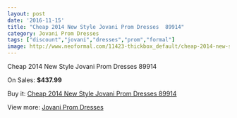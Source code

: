 ```yaml
---
layout: post
date: '2016-11-15'
title: "Cheap 2014 New Style Jovani Prom Dresses  89914"
category: Jovani Prom Dresses
tags: ["discount","jovani","dresses","prom","formal"]
image: http://www.neoformal.com/11423-thickbox_default/cheap-2014-new-style-jovani-prom-dresses-89914.jpg
---
```

Cheap 2014 New Style Jovani Prom Dresses  89914

On Sales: **$437.99**
<a href="https://www.neoformal.com/en/jovani-prom-dresses-2014/4079-cheap-2014-new-style-jovani-prom-dresses-89914.html"><amp-img layout="responsive" width="600" height="600" src="//www.neoformal.com/11423-thickbox_default/cheap-2014-new-style-jovani-prom-dresses-89914.jpg" alt="Cheap 2014 New Style Jovani Prom Dresses  89914 0" /></a>
<a href="https://www.neoformal.com/en/jovani-prom-dresses-2014/4079-cheap-2014-new-style-jovani-prom-dresses-89914.html"><amp-img layout="responsive" width="600" height="600" src="//www.neoformal.com/11424-thickbox_default/cheap-2014-new-style-jovani-prom-dresses-89914.jpg" alt="Cheap 2014 New Style Jovani Prom Dresses  89914 1" /></a>
<a href="https://www.neoformal.com/en/jovani-prom-dresses-2014/4079-cheap-2014-new-style-jovani-prom-dresses-89914.html"><amp-img layout="responsive" width="600" height="600" src="//www.neoformal.com/11425-thickbox_default/cheap-2014-new-style-jovani-prom-dresses-89914.jpg" alt="Cheap 2014 New Style Jovani Prom Dresses  89914 2" /></a>

Buy it: [Cheap 2014 New Style Jovani Prom Dresses  89914](https://www.neoformal.com/en/jovani-prom-dresses-2014/4079-cheap-2014-new-style-jovani-prom-dresses-89914.html "Cheap 2014 New Style Jovani Prom Dresses  89914")

View more: [Jovani Prom Dresses](https://www.neoformal.com/en/53-jovani-prom-dresses-2014 "Jovani Prom Dresses")